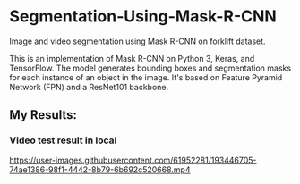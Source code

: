 # Segmentation-Using-Mask-R-CNN
Image and video segmentation using Mask R-CNN on forklift dataset.

This is an implementation of Mask R-CNN on Python 3, Keras, and TensorFlow. The model generates bounding boxes and segmentation masks for each instance of an object in the image. It's based on Feature Pyramid Network (FPN) and a ResNet101 backbone.

## My Results:

### Video test result in local
https://user-images.githubusercontent.com/61952281/193446705-74ae1386-98f1-4442-8b79-6b692c520668.mp4


